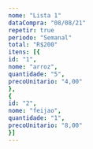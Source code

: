 ```yaml
---
nome: "Lista 1"
dataCompra: "08/08/21"
repetir: true
periodo: "Semanal"
total: "R$200"
itens: [{
id: "1",
nome: "arroz",
quantidade: "5",
precoUnitario: "4,00"
},
{
id: "2",
nome: "feijao",
quantidade: "1",
precoUnitario: "8,00"
}]
---
```

